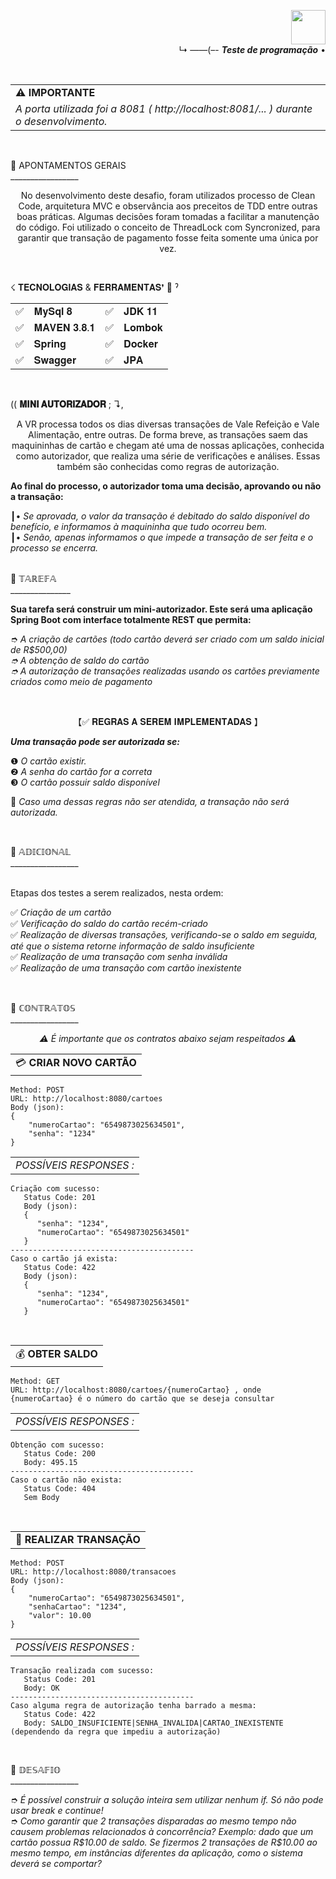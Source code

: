 <div align="right" >
  <p>
   <img height="55px" src="https://user-images.githubusercontent.com/86667062/227806268-02518500-ed15-4932-a63f-caa47d2c2f77.png">
   <br>↳ ——(–- <b><i>Teste de programação</i></b> •
  </p>
</div><br>  

<div align="center">
  <table>
     <tr><td><b>⚠️ IMPORTANTE</b></td></tr>
     <tr><td><i>A porta utilizada foi a 8081 ( http://localhost:8081/... ) durante o desenvolvimento.</i></td></tr>
</table>
</div>
<br>
<div>
  <p>🔵 APONTAMENTOS GERAIS<br>_________________<br>

  <p align="center"> No desenvolvimento deste desafio, foram utilizados processo de Clean Code, arquitetura MVC e 
  observância aos preceitos de TDD entre outras boas práticas.  
  Algumas decisões foram tomadas a facilitar a manutenção do código. Foi utilizado o conceito de ThreadLock com Syncronized,  
  para garantir que transação de pagamento fosse feita somente uma única por vez. </p>
  
</div>
<br>

<div align="LEFT" >
  <p>☇ 𝐓𝐄𝐂𝐍𝐎𝐋𝐎𝐆𝐈𝐀𝐒 & 𝐅𝐄𝐑𝐑𝐀𝐌𝐄𝐍𝐓𝐀𝐒❜ 🔨 ˀ</p>
  
   <table>
     <tr>
          <td>✅</td>
          <td>𝐌𝐲𝐒𝐪𝐥 𝟖</td>
          <td>✅</td>
          <td>𝐉𝐃𝐊 𝟏𝟏 </td>
      </tr>
      <tr>
          <td>✅</td>
          <td>𝐌𝐀𝐕𝐄𝐍 𝟑.𝟖.𝟏</td>
          <td>✅</td>
          <td>𝐋𝐨𝐦𝐛𝐨𝐤</td>
      </tr>
      <tr>
          <td>✅</td>
          <td>𝐒𝐩𝐫𝐢𝐧𝐠</td>
          <td>✅</td>
          <td>𝐃𝐨𝐜𝐤𝐞𝐫</td>
      </tr>
      <tr>
          <td>✅</td>
          <td>𝐒𝐰𝐚𝐠𝐠𝐞𝐫</td>
          <td>✅</td>
          <td>𝐉𝐏𝐀</td>
      </tr>
   </table>
</div>
<br>

<div>
<p align="left" >(( <b>𝐌𝐈𝐍𝐈 𝐀𝐔𝐓𝐎𝐑𝐈𝐙𝐀𝐃𝐎𝐑</b> ; ↴,<br></p>
<p>
<p align="center" >A VR processa todos os dias diversas transações de Vale Refeição e Vale Alimentação, entre outras. De forma breve, as transações saem das maquininhas de cartão e  chegam até uma de nossas aplicações, conhecida como autorizador, que realiza uma série de verificações e análises. Essas também são conhecidas como regras de autorização.</p>

<b>Ao final do processo, o autorizador toma uma decisão, aprovando ou não a transação:</b>

┃• <i>Se aprovada, o valor da transação é debitado do saldo disponível do benefício, e informamos à maquininha que tudo ocorreu bem.<br></i>
┃• <i>Senão, apenas informamos o que impede a transação de ser feita e o processo se encerra.<br></i><br>

🔵 𝕋𝔸ℝ𝔼𝔽𝔸<br>_______________

<b>Sua tarefa será construir um mini-autorizador. Este será uma aplicação Spring Boot com interface totalmente REST que permita:</b>

➮ <i>A criação de cartões (todo cartão deverá ser criado com um saldo inicial de R$500,00)<br>
➮ A obtenção de saldo do cartão<br>
➮ A autorização de transações realizadas usando os cartões previamente criados como meio de pagamento<br></i>
</p><br>

<p align="center">【✅ 𝐑𝐄𝐆𝐑𝐀𝐒 𝐀 𝐒𝐄𝐑𝐄𝐌 𝐈𝐌𝐏𝐋𝐄𝐌𝐄𝐍𝐓𝐀𝐃𝐀𝐒 】</p>
<p>
<b><i>Uma transação pode ser autorizada se:</b></i>

❶ <i>O cartão existir.</i><br> 
❷ <i>A senha do cartão for a correta</i><br>
❸ <i>O cartão possuir saldo disponível</i><br>

🔴 <i>Caso uma dessas regras não ser atendida, a transação não será autorizada.</i>
<p><br>

<p>🔵 𝔸𝔻𝕀ℂ𝕀𝕆ℕ𝔸𝕃<br>_________________<br>

<br>Etapas dos testes a serem realizados, nesta ordem:</br>

✅ <i>Criação de um cartão</i><br>
✅ <i>Verificação do saldo do cartão recém-criado</i><br>
✅ <i>Realização de diversas transações, verificando-se o saldo em seguida, até que o sistema retorne informação de saldo insuficiente</i><br>
✅ <i>Realização de uma transação com senha inválida</i><br>
✅ <i>Realização de uma transação com cartão inexistente</i><br>
</p><br>

<p>🔵 ℂ𝕆ℕ𝕋ℝ𝔸𝕋𝕆𝕊<br>_________________<br></p>
<p  align="center"><i>⚠️ É importante que os contratos abaixo sejam respeitados ⚠️</i></p>

<table>
     <tr><td>💳 <b>CRIAR NOVO CARTÃO</b></td></tr>
</table>  

```
Method: POST
URL: http://localhost:8080/cartoes
Body (json):
{
    "numeroCartao": "6549873025634501",
    "senha": "1234"
}
```
<table>
     <tr><td><i>POSSÍVEIS RESPONSES : </i></td></tr>
</table>  

```
Criação com sucesso:
   Status Code: 201
   Body (json):
   {
      "senha": "1234",
      "numeroCartao": "6549873025634501"
   } 
-----------------------------------------
Caso o cartão já exista:
   Status Code: 422
   Body (json):
   {
      "senha": "1234",
      "numeroCartao": "6549873025634501"
   } 
```

<br>
<table>
     <tr><td>💰 <b>OBTER SALDO</b></td></tr>
</table>  

```
Method: GET
URL: http://localhost:8080/cartoes/{numeroCartao} , onde {numeroCartao} é o número do cartão que se deseja consultar
``` 
<table>
     <tr><td><i>POSSÍVEIS RESPONSES : </i></td></tr>
</table> 

```
Obtenção com sucesso:
   Status Code: 200
   Body: 495.15 
-----------------------------------------
Caso o cartão não exista:
   Status Code: 404 
   Sem Body
```

<br>
<table>
     <tr><td>💱 <b>REALIZAR TRANSAÇÃO</b></td></tr>
</table>  

```
Method: POST
URL: http://localhost:8080/transacoes
Body (json):
{
    "numeroCartao": "6549873025634501",
    "senhaCartao": "1234",
    "valor": 10.00
}
```
<table>
     <tr><td><i>POSSÍVEIS RESPONSES : </i></td></tr>
</table>

```
Transação realizada com sucesso:
   Status Code: 201
   Body: OK 
-----------------------------------------
Caso alguma regra de autorização tenha barrado a mesma:
   Status Code: 422 
   Body: SALDO_INSUFICIENTE|SENHA_INVALIDA|CARTAO_INEXISTENTE (dependendo da regra que impediu a autorização)
```

<br>

<p>🔵 𝔻𝔼𝕊𝔸𝔽𝕀𝕆<br>_________________<br></p>
<p>
➮ <i>É possível construir a solução inteira sem utilizar nenhum if. Só não pode usar break e continue!<br></i>
➮ <i>Como garantir que 2 transações disparadas ao mesmo tempo não causem problemas relacionados à concorrência? Exemplo: dado que um cartão possua R$10.00 de saldo. Se 
  fizermos 2 transações de R$10.00 ao mesmo tempo, em instâncias diferentes da aplicação, como o sistema deverá se comportar?</i>
</p>
</div><br>
